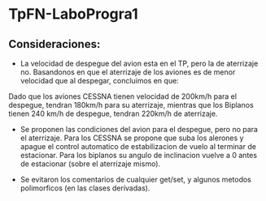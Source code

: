 # TpFN-LaboProgra1

## Consideraciones:
* La velocidad de despegue del avion esta en el TP, pero la de aterrizaje no. Basandonos en que el aterrizaje de los aviones es de menor velocidad que al despegar, concluimos en que:

Dado que los aviones CESSNA tienen velocidad de 200km/h para el despegue, tendran 180km/h para su aterrizaje, mientras que los Biplanos tienen 240 km/h de despegue, tendran 220km/h de aterrizaje. 

* Se proponen las condiciones del avion para el despegue, pero no para el aterrizaje. Para los CESSNA se propone que suba los alerones y apague el control automatico de estabilizacion de vuelo al terminar de estacionar. Para los biplanos su angulo de inclinacion vuelve a 0 antes de estacionar (sobre el aterrizaje mismo).

* Se evitaron los comentarios de cualquier get/set, y algunos metodos polimorficos (en las clases derivadas).
